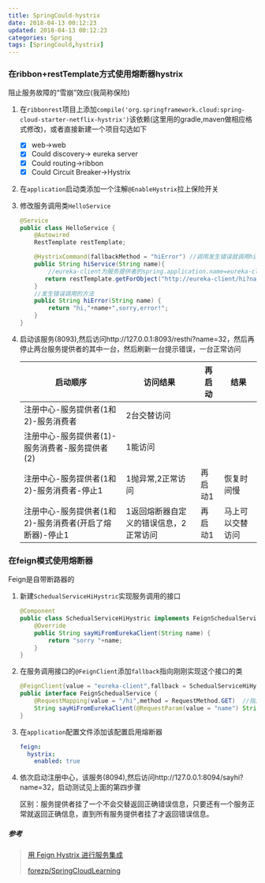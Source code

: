 ```yaml
---
title: SpringCould-hystrix
date: 2018-04-13 00:12:23
updated: 2018-04-13 00:12:23
categories: Spring
tags: [SpringCould,hystrix]
---
```


### 在ribbon+restTemplate方式使用熔断器hystrix

阻止服务故障的“雪崩”效应(我简称保险)

1. 在`ribbonrest`项目上添加`compile('org.springframework.cloud:spring-cloud-starter-netflix-hystrix')`该依赖(这里用的gradle,maven做相应格式修改)，或者直接新建一个项目勾选如下

   - [x] web->web
   - [x] Could discovery-> eureka server
   - [x] Could routing->ribbon
   - [x] Could Circuit Breaker->Hystrix

2. 在`application`启动类添加一个注解`@EnableHystrix`拉上保险开关

3. 修改服务调用类`HelloService`

   ```java
   @Service
   public class HelloService {
       @Autowired
       RestTemplate restTemplate;

       @HystrixCommand(fallbackMethod = "hiError") //调用发生错误就调用hiError方法
       public String hiService(String name){
           //eureka-client为服务提供者的spring.application.name=eureka-client
          return restTemplate.getForObject("http://eureka-client/hi?name="+name,String.class);
       }
       //发生错误调用的方法
       public String hiError(String name) {
           return "hi,"+name+",sorry,error!";
       }
   }
   ```

4. 启动该服务(8093),然后访问http://127.0.0.1:8093/resthi?name=32，然后再停止两台服务提供者的其中一台，然后刷新一台提示错误，一台正常访问

   | 启动顺序                                                 | 访问结果                               | 再启动  | 结果             |
   | -------------------------------------------------------- | -------------------------------------- | ------- | ---------------- |
   | 注册中心-服务提供者(1和2)-服务消费者                     | 2台交替访问                            |         |                  |
   | 注册中心-服务提供者(1)-服务消费者-服务提供者(2)          | 1能访问                                |         |                  |
   | 注册中心-服务提供者(1和2)-服务消费者-停止1               | 1抛异常,2正常访问                      | 再启动1 | 恢复时间慢       |
   | 注册中心-服务提供者(1和2)-服务消费者(开启了熔断器)-停止1 | 1返回熔断器自定义的错误信息，2正常访问 | 再启动1 | 马上可以交替访问 |

### 在feign模式使用熔断器

Feign是自带断路器的

1. 新建`SchedualServiceHiHystric`实现服务调用的接口

   ```Java
   @Component
   public class SchedualServiceHiHystric implements FeignSchedualService{
       @Override
       public String sayHiFromEurekaClient(String name) {
           return "sorry "+name;
       }
   }
   ```

2. 在服务调用接口的`@FeignClient`添加`fallback`指向刚刚实现这个接口的类

   ```java
   @FeignClient(value = "eureka-client",fallback = SchedualServiceHiHystric.class) //指定调用那个服务（服务名spring.application.name）
   public interface FeignSchedualService {
       @RequestMapping(value = "/hi",method = RequestMethod.GET)  //指定调用eureka-client服务的那个接口
       String sayHiFromEurekaClient(@RequestParam(value = "name") String name);
   }
   ```

3. 在`application`配置文件添加该配置启用熔断器

   ```Yaml
   feign:
     hystrix:
       enabled: true
   ```

4. 依次启动注册中心，该服务(8094),然后访问http://127.0.0.1:8094/sayhi?name=32，启动测试见上面的第四步骤

   区别：服务提供者挂了一个不会交替返回正确错误信息，只要还有一个服务正常就返回正确信息，直到所有服务提供者挂了才返回错误信息。

##### 参考

> [用 Feign Hystrix 进行服务集成](https://aisensiy.github.io/2017/10/16/feign-hystrix/)
>
> [forezp/SpringCloudLearning](https://github.com/forezp/SpringCloudLearning)